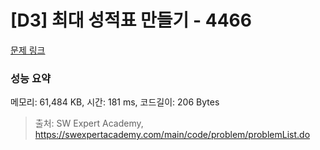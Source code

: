 # [D3] 최대 성적표 만들기 - 4466 

[문제 링크](https://swexpertacademy.com/main/code/problem/problemDetail.do?contestProbId=AWOUfCJ6qVMDFAWg) 

### 성능 요약

메모리: 61,484 KB, 시간: 181 ms, 코드길이: 206 Bytes



> 출처: SW Expert Academy, https://swexpertacademy.com/main/code/problem/problemList.do